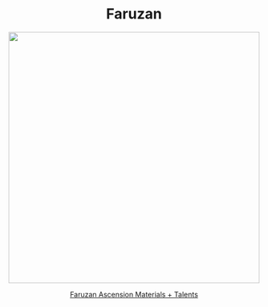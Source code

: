 <body>
  <div align="center">
    <h1> Faruzan </h1>
<img src="https://preview.redd.it/faruzan-wanderer-splash-art-via-anonsbelle-v0-r3frm7u87iy91.png?width=1080&crop=smart&auto=webp&s=0d07147543959d950147486b1acbf89e3decc17d" width=500>
<p></p>
<a href="">Faruzan Ascension Materials + Talents</a><br>
  
  </div>
</body>
